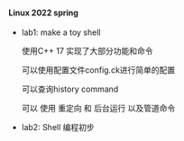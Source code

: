 #### Linux 2022 spring 
- lab1: make a toy shell
    
    使用C++ 17 实现了大部分功能和命令
    
    可以使用配置文件config.ck进行简单的配置
    
    可以查询history command
    
    可以 使用 重定向 和 后台运行 以及管道命令

- lab2:  Shell 编程初步

